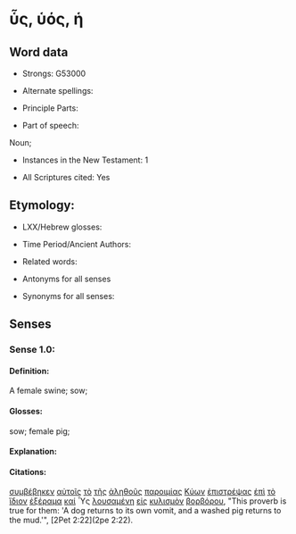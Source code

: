 # ὗς, ὑός, ἡ

<!-- Status: S2=NeedsFinalCheck -->
<!-- Lexica used for edits: BDAG, FFM, LN, A-S -->

## Word data

* Strongs: G53000

* Alternate spellings:

* Principle Parts: 

* Part of speech: 

Noun;

* Instances in the New Testament: 1

* All Scriptures cited: Yes

## Etymology: 

* LXX/Hebrew glosses: 

* Time Period/Ancient Authors: 

* Related words: 

* Antonyms for all senses

* Synonyms for all senses: 

## Senses 

### Sense 1.0:

#### Definition: 

A female swine; sow;

#### Glosses:

sow; female pig;

#### Explanation:

#### Citations:

[συμβέβηκεν](../G48190/01.md) [αὐτοῖς](../G08460/01.md) [τὸ](../G35880/01.md) [τῆς](../G35880/01.md) [ἀληθοῦς](../G02270/01.md) [παροιμίας](../G39420/01.md) [Κύων](../G29650/01.md) [ἐπιστρέψας](../G19940/01.md) [ἐπὶ](../G19090/01.md) [τὸ](../G35880/01.md) [ἴδιον](../G23980/01.md) [ἐξέραμα](../G18290/01.md) [καί](../G25320/01.md) Ὗς [λουσαμένη](../G30680/01.md) [εἰς](../G15190/01.md) [κυλισμὸν](../G29460/01.md) [βορβόρου](../G10040/01.md), 
"This proverb is true for them: 'A dog returns to its own vomit, and a washed pig returns to the mud.'", 
[2Pet 2:22](2pe 2:22).
